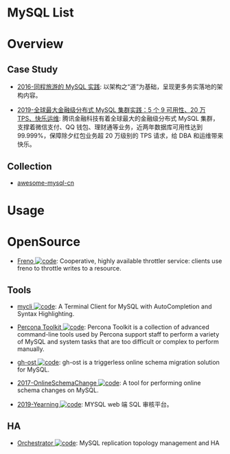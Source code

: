 # MySQL List

# Overview

## Case Study

- [2016-同程旅游的 MySQL 实践](http://mp.weixin.qq.com/s/LhCHEkSstmru4PnrfuoaVg): 以架构之“道”为基础，呈现更多务实落地的架构内容。

- [2019-全球最大金融级分布式 MySQL 集群实践：5 个 9 可用性、20 万 TPS、快乐运维](https://mp.weixin.qq.com/s/VanCDyrX4xzyPVZ4ul_yJQ): 腾讯金融科技有着全球最大的金融级分布式 MySQL 集群，支撑着微信支付、QQ 钱包、理财通等业务，近两年数据库可用性达到 99.999%，保障除夕红包业务超 20 万级别的 TPS 请求，给 DBA 和运维带来快乐。

## Collection

- [awesome-mysql-cn](https://github.com/jobbole/awesome-mysql-cn)

# Usage

# OpenSource

- [Freno ![code](https://shorturl.at/dlxyK)](https://github.com/github/freno): Cooperative, highly available throttler service: clients use freno to throttle writes to a resource.

## Tools

- [mycli ![code](https://shorturl.at/dlxyK)](https://github.com/dbcli/mycli): A Terminal Client for MySQL with AutoCompletion and Syntax Highlighting.

- [Percona Toolkit ![code](https://shorturl.at/dlxyK)](https://github.com/percona/percona-toolkit): Percona Toolkit is a collection of advanced command-line tools used by Percona support staff to perform a variety of MySQL and system tasks that are too difficult or complex to perform manually.

- [gh-ost ![code](https://shorturl.at/dlxyK)](https://github.com/github/gh-ost): gh-ost is a triggerless online schema migration solution for MySQL.

- [2017-OnlineSchemaChange ![code](https://shorturl.at/dlxyK)](https://github.com/facebookincubator/OnlineSchemaChange): A tool for performing online schema changes on MySQL.

- [2019-Yearning ![code](https://shorturl.at/dlxyK)](https://github.com/cookieY/Yearning): MYSQL web 端 SQL 审核平台。

## HA

- [Orchestrator ![code](https://shorturl.at/dlxyK)](https://github.com/github/orchestrator): MySQL replication topology management and HA
